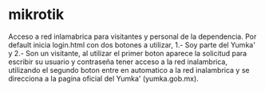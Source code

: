 # mikrotik
Acceso a red inlamabrica para visitantes y personal de la dependencia.
Por default inicia login.html con dos botones a utilizar, 1.- Soy parte del Yumka' y 2.- Son un visitante, al utilizar el primer boton aparece la solicitud para escribir su usuario y contraseña tener acceso a la red inalambrica, utilizando el segundo boton entre en automatico a la red inalambrica y se direcciona a la pagina oficial del Yumka' (yumka.gob.mx).
